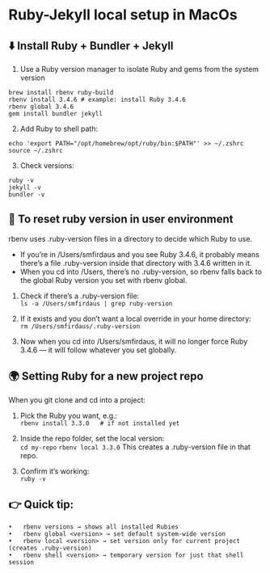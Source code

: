 # Ruby-Jekyll local setup in MacOs
## ⬇️ Install Ruby + Bundler + Jekyll

1. Use a Ruby version manager to isolate Ruby and gems from the system version
```
brew install rbenv ruby-build
rbenv install 3.4.6 # example: install Ruby 3.4.6
rbenv global 3.4.6
gem install bundler jekyll
```

2. Add Ruby to shell path:  
```
echo 'export PATH="/opt/homebrew/opt/ruby/bin:$PATH"' >> ~/.zshrc
source ~/.zshrc
```

3. Check versions:
```
ruby -v
jekyll -v
bundler -v
```

## 🔧 To reset ruby version in user environment
rbenv uses .ruby-version files in a directory to decide which Ruby to use.  
- If you’re in /Users/smfirdaus and you see Ruby 3.4.6, it probably means there’s a file .ruby-version inside that directory with 3.4.6 written in it.  
- When you cd into /Users, there’s no .ruby-version, so rbenv falls back to the global Ruby version you set with rbenv global.  

1.	Check if there’s a .ruby-version file:  
`ls -a /Users/smfirdaus | grep ruby-version`  

2.	If it exists and you don’t want a local override in your home directory:  
`rm /Users/smfirdaus/.ruby-version`

3.	Now when you cd into /Users/smfirdaus, it will no longer force Ruby 3.4.6 — it will follow whatever you set globally.

## 🌍 Setting Ruby for a new project repo
When you git clone and cd into a project:

1.	Pick the Ruby you want, e.g.:  
`rbenv install 3.3.0   # if not installed yet`

2.	Inside the repo folder, set the local version:  
`cd my-repo`
`rbenv local 3.3.0`
This creates a .ruby-version file in that repo.

3. Confirm it’s working:  
`ruby -v`

##	👉 Quick tip:
	•	rbenv versions → shows all installed Rubies
	•	rbenv global <version> → set default system-wide version
	•	rbenv local <version> → set version only for current project (creates .ruby-version)
	•	rbenv shell <version> → temporary version for just that shell session
